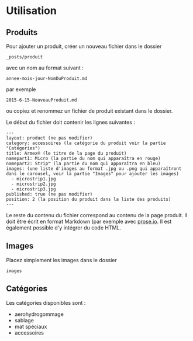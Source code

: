 # Utilisation

## Produits

Pour ajouter un produit, créer un nouveau fichier dans le dossier
```
_posts/produit
```
avec un nom au format suivant :
```
annee-mois-jour-NomDuProduit.md
```
par exemple
```
2015-6-15-NouveauProduit.md
```

ou copiez et renommez un fichier de produit existant dans le dossier.

Le début du fichier doit contenir les lignes suivantes :
```
---
layout: product (ne pas modifier)
category: accessoires (la catégorie du produit voir la partie "Catégories")
title: Armex® (le titre de la page du produit)
namepart1: Micro (la partie du nom qui apparaîtra en rouge)
namepart2: Strip™ (la partie du nom qui apparaîtra en bleu)
images: (une liste d'images au format .jpg ou .png qui apparaîtront dans le carousel, voir la partie "Images" pour ajouter les images)
  - microstrip1.jpg
  - microstrip2.jpg
  - microstrip3.jpg
published: true (ne pas modifier)
position: 2 (la position du produit dans la liste des produits)
---
```
Le reste du contenu du fichier correspond au contenu de la page produit. Il doit être écrit en format Markdown (par exemple avec [prose.io](http://prose.io). Il est également possible d'y intégrer du code HTML.

## Images

Placez simplement les images dans le dossier
```
images
```

## Catégories

Les catégories disponibles sont :

- aerohydrogommage
- sablage
- mat spéciaux
- accessoires


